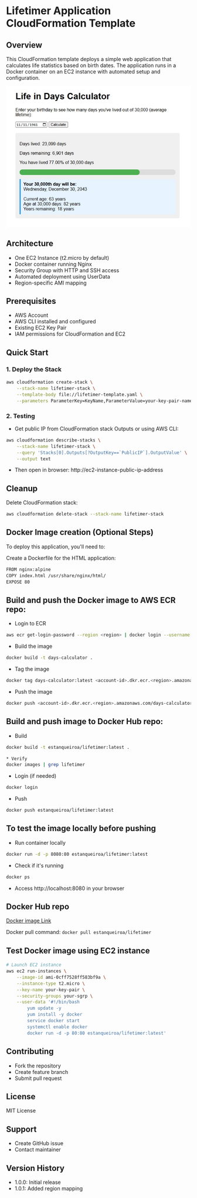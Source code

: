 # Lifetimer Application CloudFormation Template

## Overview
This CloudFormation template deploys a simple web application that calculates life statistics based on birth dates. The application runs in a Docker container on an EC2 instance with automated setup and configuration.

![Alt text](screenshot.jpg?raw=true "Diagram Image")

## Architecture

- One EC2 Instance (t2.micro by default)
- Docker container running Nginx
- Security Group with HTTP and SSH access
- Automated deployment using UserData
- Region-specific AMI mapping

## Prerequisites
- AWS Account
- AWS CLI installed and configured
- Existing EC2 Key Pair
- IAM permissions for CloudFormation and EC2

## Quick Start

### 1. Deploy the Stack
```bash
aws cloudformation create-stack \
    --stack-name lifetimer-stack \
    --template-body file://lifetimer-template.yaml \
    --parameters ParameterKey=KeyName,ParameterValue=your-key-pair-name
```

### 2. Testing

* Get public IP from CloudFormation stack Outputs or using AWS CLI:

```bash
aws cloudformation describe-stacks \
    --stack-name lifetimer-stack \
    --query 'Stacks[0].Outputs[?OutputKey==`PublicIP`].OutputValue' \
    --output text
```

* Then open in browser: http://ec2-instance-public-ip-address


## Cleanup

Delete CloudFormation stack:

```bash
aws cloudformation delete-stack --stack-name lifetimer-stack
```

## Docker Image creation (Optional Steps)


To deploy this application, you'll need to:

Create a Dockerfile for the HTML application:

```bash
FROM nginx:alpine
COPY index.html /usr/share/nginx/html/
EXPOSE 80
```   
    
## Build and push the Docker image to AWS ECR repo:
    
* Login to ECR
```bash
aws ecr get-login-password --region <region> | docker login --username AWS --password-stdin <account-id>.dkr.ecr.<region>.amazonaws.com
```

* Build the image
```bash
docker build -t days-calculator .
```

* Tag the image
```bash
docker tag days-calculator:latest <account-id>.dkr.ecr.<region>.amazonaws.com/days-calculator-repo:latest
```

* Push the image
```bash
docker push <account-id>.dkr.ecr.<region>.amazonaws.com/days-calculator-repo:latest
```

## Build and push image to Docker Hub repo:


* Build
```bash
docker build -t estanqueiroa/lifetimer:latest .
```

```bash
* Verify
docker images | grep lifetimer
```

* Login (if needed)
```bash
docker login
```

* Push
```bash
docker push estanqueiroa/lifetimer:latest
```

## To test the image locally before pushing

* Run container locally
```bash
docker run -d -p 8080:80 estanqueiroa/lifetimer:latest
```

* Check if it's running
```bash
docker ps
```

* Access http://localhost:8080 in your browser

## Docker Hub repo

[Docker image Link](https://hub.docker.com/r/estanqueiroa/lifetimer)

Docker pull command: `docker pull estanqueiroa/lifetimer`

## Test Docker image using EC2 instance

```bash
# Launch EC2 instance
aws ec2 run-instances \
    --image-id ami-0cff7528ff583bf9a \
    --instance-type t2.micro \
    --key-name your-key-pair \
    --security-groups your-sgrp \
    --user-data '#!/bin/bash
        yum update -y
        yum install -y docker
        service docker start
        systemctl enable docker
        docker run -d -p 80:80 estanqueiroa/lifetimer:latest'
```

## Contributing

* Fork the repository
* Create feature branch
* Submit pull request

## License
MIT License

## Support
* Create GitHub issue
* Contact maintainer

## Version History
* 1.0.0: Initial release
* 1.0.1: Added region mapping